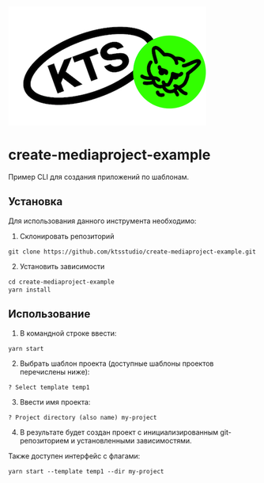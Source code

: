 ![kts](./logo.png)

# create-mediaproject-example

Пример CLI для создания приложений по шаблонам.

## Установка

Для использования данного инструмента необходимо:

1. Склонировать репозиторий

```shell
git clone https://github.com/ktsstudio/create-mediaproject-example.git
```

2. Установить зависимости

```shell
cd create-mediaproject-example
yarn install
```

## Использование

1. В командной строке ввести:

```
yarn start
```

2. Выбрать шаблон проекта (доступные шаблоны проектов перечислены ниже):

```
? Select template temp1
```

3. Ввести имя проекта:

```
? Project directory (also name) my-project
```

4. В результате будет создан проект с инициализированным git-репозиторием и установленными зависимостями.

Также доступен интерфейс с флагами:

```
yarn start --template temp1 --dir my-project
```
